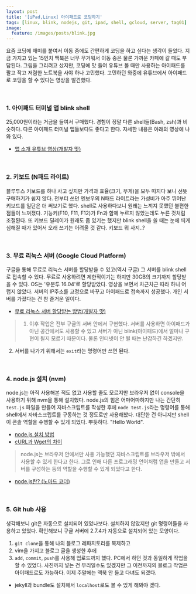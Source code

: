 ```yaml
---
layout: post
title: '[iPad,Linux] 아이패드로 코딩하기'
tags: [linux, blink, nodejs, git, ipad, shell, gcloud, server, tag01]
image:
  feature: /images/posts/blink.jpg
---
```


요즘 코딩에 재미를 붙여서 이동 중에도 간편하게 코딩을 하고 싶다는 생각이 들었다. 지금 가지고 있는 15인치 맥북은 너무 무거워서 이동 중은 물론 가까운 카페에 갈 때도 부담된다. 그림을 그리려고 샀지만, 코딩에 맛 들여 유튜브 볼 때만 사용하는 아이패드를 팔고 작고 저렴한 노트북을 사야 하나 고민했다. 고민하던 와중에 유튜브에서 아이패드로 코딩을 할 수 있다는 영상을 발견했다.

<br>

### 1. 아이패드 터미널 앱 blink shell
25,000원이라는 거금을 들여서 구매했다. 경험이 정말 다른 shell들(Bash, zsh)과 비슷하다. 다른 아이패드 터미널 앱들보다도 좋다고 한다. 자세한 내용은 아래의 영상에 나와 있다.
- [앱 소개 유튜브 영상(개발자 맛)](https://www.youtube.com/watch?v=Q-YOahQso1A)

<br>

### 2. 키보드 (N패드 라이트)
블루투스 키보드를 하나 사고 싶지만 가격과 효율(크기, 무게)을 모두 따지다 보니 선뜻 구매하기가 쉽지 않다. 전부터 쓰던 엔보우의 N패드 라이트라는 가성비가 아주 뛰어난 키보드를 일단은 더 써보기로 했다. shell로 사용하다보니 원래는 느끼지 못했던 불편한 점들이 느껴졌다. 기능키(F10, F11, F12)가 Fn과 함께 누르지 않았는데도 누른 것처럼 조절된다. 또 키보드 딜레이가 원래도 좀 있기는 했지만 blink shell을 쓸 때는 눈에 띄게 심해질 때가 있어서 오래 쓰기는 어려울 것 같다. 키보드 뭐 사지..?

<br>

### 3. 무료 리눅스 서버 (Google Cloud Platform)
구글을 통해 무료로 리눅스 서버를 할당받을 수 있고(역시 구글) 그 서버를 blink shell로 접속할 수 있다. 무료로 사용하려면 제한적이기는 하지만 30GB의 크기까지 할당받을 수 있다. OS는 '우분투 16.04'로 할당받았다. 영상을 보면서 차근차근 따라 하니 어렵지 않았다. 서버의 IP주소를 고정으로 바꾸고 아이패드로 접속까지 성공했다. 개인 서버를 가졌다는 건 참 즐거운 일이다.
- [무료 리눅스 서버 할당받는 방법(개발자 맛)](https://www.youtube.com/watch?v=u7LvG-deMOE)


> 1. 이후 작업은 전부 구글의 서버 안에서 구현했다. 서버를 사용하면 아이패드가 아닌 공간에서도 사용할 수 있고 서버가 아닌 blink(아이패드)에서 얼마나 구현이 될지 모르기 때문이다. 물론 인터넷이 안 될 때는 난감하긴 하겠지만.
2. 서버를 나가기 위해서는 `exit`라는 명령어만 쓰면 된다.

<br>

### 4. node.js 설치 (nvm)
node.js는 아직 사용해본 적도 없고 사용할 줄도 모르지만 브라우저 없이 console을 사용하기 위해 nvm을 통해 설치했다. node.js의 힘은 어마어마하지만 나는 간단히 `test.js` 파일을 만들어 자바스크립트를 작성한 후에 `node test.js`라는 명령어를 통해 shell에서 자바스크립트를 구동하는 것 정도로만 사용해봤다. 대단한 건 아니지만 shell이 콘솔 역할을 수행할 수 있게 되었다. 뿌듯하다. "Hello World".
- [node.js 설치 방법](https://d2fault.github.io/2018/04/30/20180430-install-and-upgrade-nodejs-or-npm/)
- [cURL과 Wget의 차이](https://m.blog.naver.com/PostView.nhn?blogId=alkydes&logNo=220593597738&proxyReferer=https:%2F%2Fwww.google.com%2F)

>node.js는 브라우저 안에서만 사용 가능했던 자바스크립트를 브라우저 밖에서 사용할 수 있게 한다고 한다. 그로 인해 다른 프로그래밍 언어처럼 앱을 만들고 서버를 구성하는 등의 역할을 수행할 수 있게 되었다고 한다.
- [node.js란? (노마드 코더)](https://www.youtube.com/watch?v=h_t7ZT-nbIQ)

<br>

### 5. Git hub 사용
생각해보니 git은 자동으로 설치되어 있었나보다. 설치하지 않았지만 git 명령어들을 사용하고 있었다. 확인해보니 구글 서버에 2.7.4가 자동으로 설치되어 있는 모양이다.
1. `git clone`을 통해 나의 블로그 레파지토리를 복제하고
2. vim을 가지고 블로그 글을 생성한 후에
3. `add`, `commit`, `push`를 사용해 업로드까지 했다.
PC에서 하던 것과 동일하게 작업을 할 수 있었다. 사진까지 넣는 건 무리일수도 있겠지만 그 이전까지의 블로그 작업은 아이패드로도 가능하다. 이제 주말에는 맥북 안 들고 다녀도 되겠다.


- jekyll과 bundle도 설치해서 `localhost`로도 볼 수 있게 해봐야 겠다.